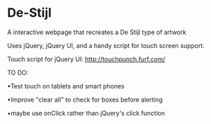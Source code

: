 De-Stijl
========

A interactive webpage that recreates a De Stijl type of artwork

Uses jQuery, jQuery UI, and a handy script for touch screen support.

Touch script for jQuery UI: http://touchpunch.furf.com/

TO DO:

 •Test touch on tablets and smart phones
 
 •Improve "clear all" to check for boxes before alerting
 
 •maybe use onClick rather than jQuery's click function
